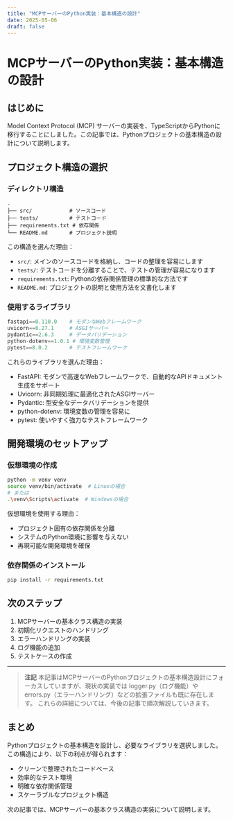 ```yaml
---
title: "MCPサーバーのPython実装：基本構造の設計"
date: 2025-05-06
draft: false
---
```


# MCPサーバーのPython実装：基本構造の設計

## はじめに

Model Context Protocol (MCP) サーバーの実装を、TypeScriptからPythonに移行することにしました。この記事では、Pythonプロジェクトの基本構造の設計について説明します。

## プロジェクト構造の選択

### ディレクトリ構造

```
.
├── src/            # ソースコード
├── tests/          # テストコード
├── requirements.txt # 依存関係
└── README.md       # プロジェクト説明
```

この構造を選んだ理由：
- `src/`: メインのソースコードを格納し、コードの整理を容易にします
- `tests/`: テストコードを分離することで、テストの管理が容易になります
- `requirements.txt`: Pythonの依存関係管理の標準的な方法です
- `README.md`: プロジェクトの説明と使用方法を文書化します

### 使用するライブラリ

```python
fastapi==0.110.0    # モダンなWebフレームワーク
uvicorn==0.27.1     # ASGIサーバー
pydantic==2.6.3     # データバリデーション
python-dotenv==1.0.1 # 環境変数管理
pytest==8.0.2       # テストフレームワーク
```

これらのライブラリを選んだ理由：
- FastAPI: モダンで高速なWebフレームワークで、自動的なAPIドキュメント生成をサポート
- Uvicorn: 非同期処理に最適化されたASGIサーバー
- Pydantic: 型安全なデータバリデーションを提供
- python-dotenv: 環境変数の管理を容易に
- pytest: 使いやすく強力なテストフレームワーク

## 開発環境のセットアップ

### 仮想環境の作成

```bash
python -m venv venv
source venv/bin/activate  # Linuxの場合
# または
.\venv\Scripts\activate  # Windowsの場合
```

仮想環境を使用する理由：
- プロジェクト固有の依存関係を分離
- システムのPython環境に影響を与えない
- 再現可能な開発環境を確保

### 依存関係のインストール

```bash
pip install -r requirements.txt
```

## 次のステップ

1. MCPサーバーの基本クラス構造の実装
2. 初期化リクエストのハンドリング
3. エラーハンドリングの実装
4. ログ機能の追加
5. テストケースの作成

---

> **注記**
> 本記事はMCPサーバーのPythonプロジェクトの基本構造設計にフォーカスしていますが、現状の実装では logger.py（ログ機能）や errors.py（エラーハンドリング）などの拡張ファイルも既に存在します。
> これらの詳細については、今後の記事で順次解説していきます。

## まとめ

Pythonプロジェクトの基本構造を設計し、必要なライブラリを選択しました。この構造により、以下の利点が得られます：

- クリーンで整理されたコードベース
- 効率的なテスト環境
- 明確な依存関係管理
- スケーラブルなプロジェクト構造

次の記事では、MCPサーバーの基本クラス構造の実装について説明します。 